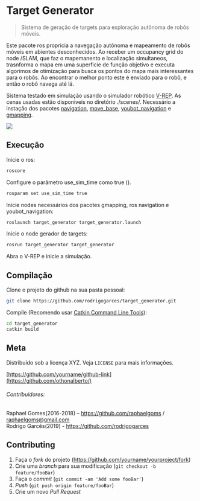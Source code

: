 # Target Generator
> Sistema de geração de targets para exploração autônoma de robôs móveis.

Este pacote ros propricia a navegação autônoma e mapeamento de robôs móveis em abientes desconhecidos. Ao receber um occupancy grid do node /SLAM, que faz o mapemanento e localização simultaneos, trasnforma o mapa em uma superficie de função objetivo e executa algorimos de otimização para busca os pontos do mapa mais interessantes para o robôs. Ao encontrar o melhor ponto este é enviado para o robô, e então o robô navega até lá.

Sistema testado em simulação usando o simulador robótico [V-REP](http://www.coppeliarobotics.com/). As cenas usadas estão disponiveis no diretório ./scenes/. Necessário a instação dos pacotes [navigation](http://wiki.ros.org/navigation), [move_base](http://wiki.ros.org/move_base), [youbot_navigation](http://wiki.ros.org/youbot_navigation) e [gmapping](http://wiki.ros.org/gmapping).

![](../header.png)

## Execução

Inicie o ros:

```sh
roscore
```

Configure o parâmetro use_sim_time como true ().

```sh
rosparam set use_sim_time true
```

Inicie nodes necessários dos pacotes gmapping, ros navigation e youbot_navigation:

```sh
roslaunch target_generator target_generator.launch
```
Inicie o node gerador de targets:

```sh
rosrun target_generator target_generator
```

Abra o V-REP e inicie a simulação.

## Compilação

Clone o projeto do github na sua pasta pessoal:

```sh
git clone https://github.com/rodrigogarces/target_generator.git

```
Compile (Recomendo usar [Catkin Command Line Tools](http://mcs.une.edu.au/doc/python-catkin_tools-doc/html/)):

```sh
cd target_generator
catkin build
```

## Meta

Distribuído sob a licença XYZ. Veja `LICENSE` para mais informações.

[https://github.com/yourname/github-link](https://github.com/othonalberto/)

###### Contribuidores:

Raphael Gomes(2016-2018) – https://github.com/raphaelgoms / raphaelgoms@gmail.com<br>
Rodrigo Garcês(2019) - https://github.com/rodrigogarces

## Contributing

1. Faça o _fork_ do projeto (<https://github.com/yourname/yourproject/fork>)
2. Crie uma _branch_ para sua modificação (`git checkout -b feature/fooBar`)
3. Faça o _commit_ (`git commit -am 'Add some fooBar'`)
4. _Push_ (`git push origin feature/fooBar`)
5. Crie um novo _Pull Request_
